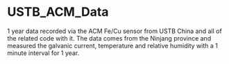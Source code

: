 # USTB_ACM_Data
1 year data recorded via the ACM Fe/Cu sensor from USTB China and all of the related code with it.
The data comes from the Ninjang province and measured the galvanic current, temperature and relative humidity with a 1 minute interval for 1 year.
